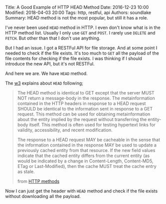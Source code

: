 Title: A Good Example of HTTP HEAD Method
Date: 2016-12-23 10:00
Modified: 2018-04-03 20:00
Tags: http, restful, api
Authors: soundlake
Summary: HEAD method is not the most popular, but still it has a role.

I've never been used `HEAD` method in HTTP. I even don't know what
is in the HTTP method list. Usually I only use `GET` and `POST`. I
rarely use `DELETE` and `FETCH`. But other than that I don't use
anything.

But I had an issue. I got a RESTFul API for file storage. And at some
point I needed to check if the file exists. It's too much to `GET` all
the payload of the file contents for checking if the file exists.
I was thinking if I should introduce the new API, but it's not RESTFul.

And here we are. We have `HEAD` method.

The [w3](https://www.w3.org) explains about `HEAD` following;
> The HEAD method is identical to GET except that the server MUST NOT
> return a message-body in the response. The metainformation contained
> in the HTTP headers in response to a HEAD request SHOULD be identical
> to the information sent in response to a GET request. This method can
> be used for obtaining metainformation about the entity implied by the
> request without transferring the entity-body itself. This method is
> often used for testing hypertext links for validity, accessibility,
> and recent modification.
>
> The response to a HEAD request MAY be cacheable in the sense that the
> information contained in the response MAY be used to update a previously
> cached entity from that resource. If the new field values indicate that
> the cached entity differs from the current entity (as would be indicated
> by a change in Content-Length, Content-MD5, ETag or Last-Modified),
> then the cache MUST treat the cache entry as stale.
>
> from [HTTP methods](https://www.w3.org/Protocols/rfc2616/rfc2616-sec9.html)

Now I can just get the header with `HEAD` method and check if the file exists
without downloading all the payload.
